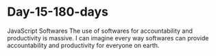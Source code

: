 # Day-15-180-days
JavaScript Softwares
The use of softwares for accountability and productivity is massive. I can imagine every way softwares can provide accountability and productivity for everyone on earth.

